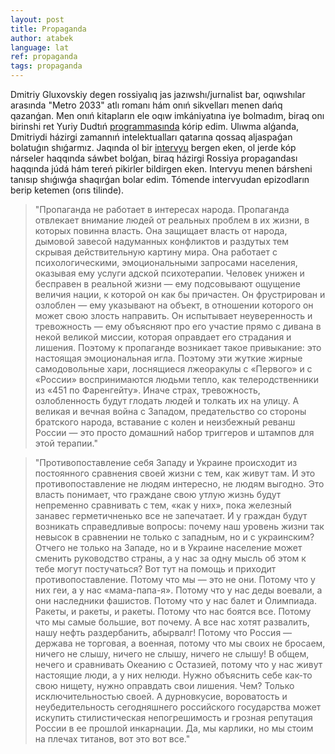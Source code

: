 ```yaml
---
layout: post
title: Propaganda
author: atabek
language: lat
ref: propaganda
tags: propaganda
---
```


Dmitriy Gluxovskiy degen rossiyalıq jas jazıwshı/jurnalist bar, oqıwshılar arasında "Metro 2033" atlı romanı hám onıń sikvelları menen dańq qazanǵan. Men onıń kitapların ele oqıw imkániyatına iye bolmadım, biraq onı birinshi ret Yuriy Dudtıń [programmasında](https://www.youtube.com/watch?v=ttPXXyUyx6Q) kórip edim. Ulıwma alǵanda, Dmitriydi házirgi zamannıń intelektualları qatarına qossaq aljaspaǵan bolatuǵın shıǵarmız. Jaqında ol bir [intervyu](https://meduza.io/feature/2022/05/03/rossiyskaya-vneshnyaya-politika-eto-kupanie-pyanogo-vedeveshnika-v-mirovom-fontane) bergen eken, ol jerde kóp nárseler haqqında sáwbet bolǵan, biraq házirgi Rossiya propagandası haqqında júdá hám tereń pikirler bildirgen eken. Intervyu menen bársheni tanısıp shıǵıwǵa shaqırǵan bolar edim. Tómende intervyudan epizodların berip ketemen (orıs tilinde).

> "Пропаганда не работает в интересах народа. Пропаганда отвлекает внимание людей от реальных проблем в их жизни, в которых повинна власть. Она защищает власть от народа, дымовой завесой надуманных конфликтов и раздутых тем скрывая действительную картину мира.
> Она работает с психологическими, эмоциональными запросами населения, оказывая ему услуги адской психотерапии. Человек унижен и бесправен в реальной жизни — ему подсовывают ощущение величия нации, к которой он как бы причастен. Он фрустрирован и озлоблен — ему указывают на объект, в отношении которого он может свою злость направить. Он испытывает неуверенность и тревожность — ему объясняют про его участие прямо с дивана в некой великой миссии, которая оправдает его страдания и лишения.
> Поэтому к пропаганде возникает такое привыкание: это настоящая эмоциональная игла. Поэтому эти жуткие жирные самодовольные хари, лоснящиеся лжеоракулы с «Первого» и с «России» воспринимаются людьми тепло, как телеродственники из «451 по Фаренгейту». Иначе страх, тревожность, озлобленность будут глодать людей и толкать их на улицу. А великая и вечная война с Западом, предательство со стороны братского народа, вставание с колен и неизбежный реванш России — это просто домашний набор триггеров и штампов для этой терапии."

> "Противопоставление себя Западу и Украине происходит из постоянного сравнения своей жизни с тем, как живут там. И это противопоставление не людям интересно, не людям выгодно. Это власть понимает, что граждане свою утлую жизнь будут непременно сравнивать с тем, «как у них», пока железный занавес герметичненько все не запечатает. И у граждан будут возникать справедливые вопросы: почему наш уровень жизни так невысок в сравнении не только с западным, но и с украинским? Отчего не только на Западе, но и в Украине население может сменить руководство страны, а у нас за одну мысль об этом к тебе могут постучаться?
> Вот тут на помощь и приходит противопоставление. Потому что мы — это не они. Потому что у них геи, а у нас «мама-папа-я». Потому что у нас деды воевали, а они наследники фашистов. Потому что у нас балет и Олимпиада. Ракеты, и ракеты, и ракеты. Потому что нас боятся все. Потому что мы самые большие, вот почему. А все нас хотят развалить, нашу нефть раздербанить, абырвалг! Потому что Россия — держава не торговая, а военная, потому что мы своих не бросаем, ничего не слышу, ничего не слышу, ничего не слышу! В общем, нечего и сравнивать Океанию с Остазией, потому что у нас живут настоящие люди, а у них нелюди.
> Нужно объяснить себе как-то свою нищету, нужно оправдать свои лишения. Чем? Только исключительностью своей. А дурновкусие, вороватость и неубедительность сегодняшнего российского государства может искупить стилистическая непогрешимость и грозная репутация России в ее прошлой инкарнации. Да, мы карлики, но мы стоим на плечах титанов, вот это вот все."
